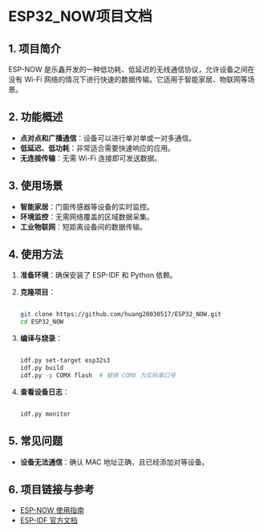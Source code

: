 # ESP32_NOW**项目文档**

## **1. 项目简介**

ESP-NOW 是乐鑫开发的一种低功耗、低延迟的无线通信协议，允许设备之间在没有 Wi-Fi 网络的情况下进行快速的数据传输。它适用于智能家居、物联网等场景。

## **2. 功能概述**

- **点对点和广播通信**：设备可以进行单对单或一对多通信。
- **低延迟、低功耗**：非常适合需要快速响应的应用。
- **无连接传输**：无需 Wi-Fi 连接即可发送数据。

## **3. 使用场景**

- **智能家居**：门窗传感器等设备的实时监控。
- **环境监控**：无需网络覆盖的区域数据采集。
- **工业物联网**：短距离设备间的数据传输。

## **4. 使用方法**

1. **准备环境**：确保安装了 ESP-IDF 和 Python 依赖。
2. **克隆项目**：
    
    ```bash
    
    git clone https://github.com/huang20030517/ESP32_NOW.git
    cd ESP32_NOW
    
    ```
    
3. **编译与烧录**：
    
    ```bash
    
    idf.py set-target esp32s3
    idf.py build
    idf.py -p COMX flash  # 替换 COMX 为实际串口号
    
    ```
    
4. **查看设备日志**：
    
    ```bash
    
    idf.py monitor
    
    ```
    

## **5. 常见问题**

- **设备无法通信**：确认 MAC 地址正确，且已经添加对等设备。

## **6. 项目链接与参考**

- [ESP-NOW 使用指南](https://randomnerdtutorials.com/esp-now-esp32-arduino-ide/)
- [ESP-IDF 官方文档](https://docs.espressif.com/projects/esp-idf/zh_CN/latest/)
